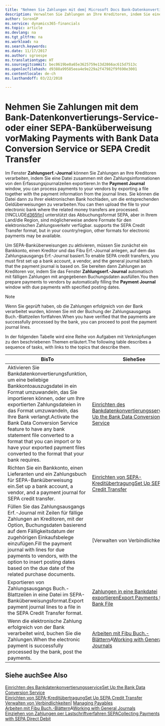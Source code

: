 ```yaml
---
title: "Nehmen Sie Zahlungen mit dem| Microsoft Docs Bank-Datenkonvertierungs-Service- oder einer SEPA-Banküberweisung vor | Microsoft Docs"
description: Verwalten Sie Zahlungen an Ihre Kreditoren, indem Sie eine Datei zusammen mit den Zahlungsinformationen von den Erfassungsjournalzeilen exportieren.
author: SorenGP
ms.service: dynamics365-financials
ms.topic: article
ms.devlang: na
ms.tgt_pltfrm: na
ms.workload: na
ms.search.keywords: 
ms.date: 11/17/2017
ms.author: sgroespe
ms.translationtype: HT
ms.sourcegitcommit: bec0619be0a65e3625759e13d2866ac615d7513c
ms.openlocfilehash: d9388a99585eea4e9e229a2f47982f9f690e3001
ms.contentlocale: de-ch
ms.lasthandoff: 03/22/2018

---
```

# <a name="making-payments-with-bank-data-conversion-service-or-sepa-credit-transfer"></a><span data-ttu-id="23521-103">Nehmen Sie Zahlungen mit dem Bank-Datenkonvertierungs-Service- oder einer SEPA-Banküberweisung vor</span><span class="sxs-lookup"><span data-stu-id="23521-103">Making Payments with Bank Data Conversion Service or SEPA Credit Transfer</span></span>
<span data-ttu-id="23521-104">Im Fenster **Zahlungserf.-Journal** können Sie Zahlungen an Ihre Kreditoren verarbeiten, indem Sie eine Datei zusammen mit den Zahlungsinformationen von den Erfassungsjournalzeilen exportieren.</span><span class="sxs-lookup"><span data-stu-id="23521-104">In the **Payment Journal** window, you can process payments to your vendors by exporting a file together with the payment information from the journal lines.</span></span> <span data-ttu-id="23521-105">Sie können die Datei dann zu Ihrer elektronischen Bank hochladen, um die entsprechenden Geldüberweisungen zu verarbeiten.</span><span class="sxs-lookup"><span data-stu-id="23521-105">You can then upload the file to your electronic bank where the related money transfers are processed.</span></span> [!INCLUDE[d365fin](includes/d365fin_md.md)]<span data-ttu-id="23521-106"> unterstützt das Abbuchungsformat SEPA, aber in Ihrem Land/die Region, sind möglicherweise andere Formate für den elektronischen Zahlungsverkehr verfügbar.</span><span class="sxs-lookup"><span data-stu-id="23521-106"> supports the SEPA Credit Transfer format, but in your country/region, other formats for electronic payments may be available.</span></span>   

 <span data-ttu-id="23521-107">Um SEPA-Banküberweisungen zu aktivieren, müssen Sie zunächst ein Bankkonto, einen Kreditor und das Fibu Erf.-Journal anlegen, auf dem das Zahlungsausgangs Erf.-Journal basiert.</span><span class="sxs-lookup"><span data-stu-id="23521-107">To enable SEPA credit transfers, you must first set up a bank account, a vendor, and the general journal batch that the payment journal is based on.</span></span> <span data-ttu-id="23521-108">Sie bereiten dann Zahlungen an Kreditoren vor, indem Sie das Fenster **Zahlungserf.-Journal** automatisch mit fälligen Zahlungen mit angegebenen Buchungsdaten ausfüllen.</span><span class="sxs-lookup"><span data-stu-id="23521-108">You then prepare payments to vendors by automatically filling the **Payment Journal** window with due payments with specified posting dates.</span></span>  

> [!NOTE]  
>  <span data-ttu-id="23521-109">Wenn Sie geprüft haben, ob die Zahlungen erfolgreich von der Bank verarbeitet wurden, können Sie mit der Buchung der Zahlungsausgangs Buch.-Blattzeilen fortfahren.</span><span class="sxs-lookup"><span data-stu-id="23521-109">When you have verified that the payments are successfully processed by the bank, you can proceed to post the payment journal lines.</span></span>  

 <span data-ttu-id="23521-110">In der folgenden Tabelle wird eine Reihe von Aufgaben mit Verknüpfungen zu den beschriebenen Themen erläutert.</span><span class="sxs-lookup"><span data-stu-id="23521-110">The following table describes a sequence of tasks, with links to the topics that describe them.</span></span>   

|<span data-ttu-id="23521-111">**Bis**</span><span class="sxs-lookup"><span data-stu-id="23521-111">**To**</span></span>|<span data-ttu-id="23521-112">**Siehe**</span><span class="sxs-lookup"><span data-stu-id="23521-112">**See**</span></span>|  
|------------|-------------|  
|<span data-ttu-id="23521-113">Aktivieren Sie Bankdatenkonvertierungsfunktion, um eine beliebige Bankkontoauszugsdatei in ein Format umzuwandeln, das Sie importieren können, oder um Ihre exportierten Zahlungsdateien in das Format umzuwandeln, das Ihre Bank verlangt.</span><span class="sxs-lookup"><span data-stu-id="23521-113">Activate the Bank Data Conversion Service feature to have any bank statement file converted to a format that you can import or to have your exported payment files converted to the format that your bank requires.</span></span>|[<span data-ttu-id="23521-114">Einrichten des Bankdatenkonvertierungsservice</span><span class="sxs-lookup"><span data-stu-id="23521-114">Set Up the Bank Data Conversion Service</span></span>](bank-how-setup-bank-statement-service.md)|  
|<span data-ttu-id="23521-115">Richten Sie ein Bankkonto, einen Lieferanten und ein Zahlungsbuch für SEPA-Banküberweisung ein.</span><span class="sxs-lookup"><span data-stu-id="23521-115">Set up a bank account, a vendor, and a payment journal for SEPA credit transfer.</span></span>|[<span data-ttu-id="23521-116">Einrichten von SEPA-Kreditübertragung</span><span class="sxs-lookup"><span data-stu-id="23521-116">Set Up SEPA Credit Transfer</span></span>](finance-how-to-set-up-sepa-credit-transfer.md)|  
|<span data-ttu-id="23521-117">Füllen Sie das Zahlungsausgangs Erf.-Journal mit Zeilen für fällige Zahlungen an Kreditoren, mit der Option, Buchungsdaten basierend auf dem Fälligkeitsdatum der zugehörigen Einkaufsbelege einzufügen.</span><span class="sxs-lookup"><span data-stu-id="23521-117">Fill the payment journal with lines for due payments to vendors, with the option to insert posting dates based on the due date of the related purchase documents.</span></span>|[<span data-ttu-id="23521-118">Verwalten von Verbindlichkeiten|</span><span class="sxs-lookup"><span data-stu-id="23521-118">Managing Payables</span></span>](payables-manage-payables.md)|  
|<span data-ttu-id="23521-119">Exportieren von Zahlungsausgangs Buch.-Blattzeilen in eine Datei im SEPA-Banküberweisungsformat.</span><span class="sxs-lookup"><span data-stu-id="23521-119">Export payment journal lines to a file in the SEPA Credit Transfer format.</span></span>|[<span data-ttu-id="23521-120">Zahlungen in eine Bankdatei exportieren</span><span class="sxs-lookup"><span data-stu-id="23521-120">Export Payments to a Bank File</span></span>](payables-how-export-payments-bank-file.md)|  
|<span data-ttu-id="23521-121">Wenn die elektronische Zahlung erfolgreich von der Bank verarbeitet wird, buchen Sie die Zahlungen.</span><span class="sxs-lookup"><span data-stu-id="23521-121">When the electronic payment is successfully processed by the bank, post the payments.</span></span>|<span data-ttu-id="23521-122">[Arbeiten mit Fibu Buch.-Blättern](ui-work-general-journals.md)A</span><span class="sxs-lookup"><span data-stu-id="23521-122">[Working with General Journals](ui-work-general-journals.md)</span></span>|  

## <a name="see-also"></a><span data-ttu-id="23521-123">Siehe auch</span><span class="sxs-lookup"><span data-stu-id="23521-123">See Also</span></span>  
[<span data-ttu-id="23521-124">Einrichten des Bankdatenkonvertierungsservice</span><span class="sxs-lookup"><span data-stu-id="23521-124">Set Up the Bank Data Conversion Service</span></span>](bank-how-setup-bank-statement-service.md)  
[<span data-ttu-id="23521-125">Einrichten von SEPA-Kreditübertragung</span><span class="sxs-lookup"><span data-stu-id="23521-125">Set Up SEPA Credit Transfer</span></span>](finance-how-to-set-up-sepa-credit-transfer.md)  
<span data-ttu-id="23521-126">[Verwalten von Verbindlichkeiten|](payables-manage-payables.md) </span><span class="sxs-lookup"><span data-stu-id="23521-126">[Managing Payables](payables-manage-payables.md) </span></span>  
<span data-ttu-id="23521-127">[Arbeiten mit Fibu Buch.-Blättern](ui-work-general-journals.md)A</span><span class="sxs-lookup"><span data-stu-id="23521-127">[Working with General Journals](ui-work-general-journals.md)</span></span>  
[<span data-ttu-id="23521-128">Einziehen von Zahlungen per Lastschriftverfahren SEPA</span><span class="sxs-lookup"><span data-stu-id="23521-128">Collecting Payments with SEPA Direct Debit</span></span>](finance-collect-payments-with-sepa-direct-debit.md)   

